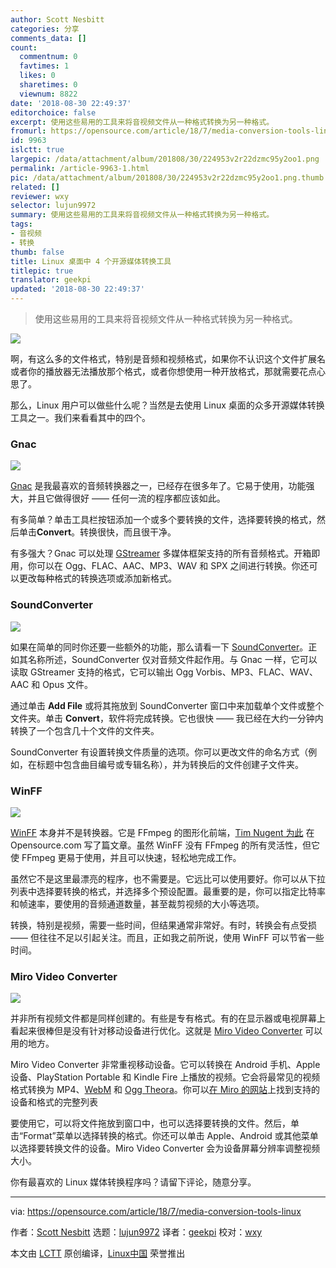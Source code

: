 ```yaml
---
author: Scott Nesbitt
categories: 分享
comments_data: []
count:
  commentnum: 0
  favtimes: 1
  likes: 0
  sharetimes: 0
  viewnum: 8822
date: '2018-08-30 22:49:37'
editorchoice: false
excerpt: 使用这些易用的工具来将音视频文件从一种格式转换为另一种格式。
fromurl: https://opensource.com/article/18/7/media-conversion-tools-linux
id: 9963
islctt: true
largepic: /data/attachment/album/201808/30/224953v2r22dzmc95y2oo1.png
permalink: /article-9963-1.html
pic: /data/attachment/album/201808/30/224953v2r22dzmc95y2oo1.png.thumb.jpg
related: []
reviewer: wxy
selector: lujun9972
summary: 使用这些易用的工具来将音视频文件从一种格式转换为另一种格式。
tags:
- 音视频
- 转换
thumb: false
title: Linux 桌面中 4 个开源媒体转换工具
titlepic: true
translator: geekpi
updated: '2018-08-30 22:49:37'
---
```



> 
> 使用这些易用的工具来将音视频文件从一种格式转换为另一种格式。
> 
> 
> 


![](/data/attachment/album/201808/30/224953v2r22dzmc95y2oo1.png)


啊，有这么多的文件格式，特别是音频和视频格式，如果你不认识这个文件扩展名或者你的播放器无法播放那个格式，或者你想使用一种开放格式，那就需要花点心思了。


那么，Linux 用户可以做些什么呢？当然是去使用 Linux 桌面的众多开源媒体转换工具之一。我们来看看其中的四个。


### Gnac


![](/data/attachment/album/201808/30/224955p3ik8t587qt5io3c.png)


[Gnac](http://gnac.sourceforge.net) 是我最喜欢的音频转换器之一，已经存在很多年了。它易于使用，功能强大，并且它做得很好 —— 任何一流的程序都应该如此。


有多简单？单击工具栏按钮添加一个或多个要转换的文件，选择要转换的格式，然后单击**Convert**。转换很快，而且很干净。


有多强大？Gnac 可以处理 [GStreamer](http://www.gstreamer.net/) 多媒体框架支持的所有音频格式。开箱即用，你可以在 Ogg、FLAC、AAC、MP3、WAV 和 SPX 之间进行转换。你还可以更改每种格式的转换选项或添加新格式。


### SoundConverter


![](/data/attachment/album/201808/30/224959ybnlp407solznq6g.png)


如果在简单的同时你还要一些额外的功能，那么请看一下 [SoundConverter](http://soundconverter.org/)。正如其名称所述，SoundConverter 仅对音频文件起作用。与 Gnac 一样，它可以读取 GStreamer 支持的格式，它可以输出 Ogg Vorbis、MP3、FLAC、WAV、AAC 和 Opus 文件。


通过单击 **Add File** 或将其拖放到 SoundConverter 窗口中来加载单个文件或整个文件夹。单击 **Convert**，软件将完成转换。它也很快 —— 我已经在大约一分钟内转换了一个包含几十个文件的文件夹。


SoundConverter 有设置转换文件质量的选项。你可以更改文件的命名方式（例如，在标题中包含曲目编号或专辑名称），并为转换后的文件创建子文件夹。


### WinFF


![](/data/attachment/album/201808/30/225008n5uueqvce6gp5c5g.png)


[WinFF](https://www.biggmatt.com/winff/) 本身并不是转换器。它是 FFmpeg 的图形化前端，[Tim Nugent 为此](https://opensource.com/article/17/6/ffmpeg-convert-media-file-formats) 在 Opensource.com 写了篇文章。虽然 WinFF 没有 FFmpeg 的所有灵活性，但它使 FFmpeg 更易于使用，并且可以快速，轻松地完成工作。


虽然它不是这里最漂亮的程序，也不需要是。它远比可以使用要好。你可以从下拉列表中选择要转换的格式，并选择多个预设配置。最重要的是，你可以指定比特率和帧速率，要使用的音频通道数量，甚至裁剪视频的大小等选项。


转换，特别是视频，需要一些时间，但结果通常非常好。有时，转换会有点受损 —— 但往往不足以引起关注。而且，正如我之前所说，使用 WinFF 可以节省一些时间。


### Miro Video Converter


![](/data/attachment/album/201808/30/225010lmmvd8qd6fs6yvyl.png)


并非所有视频文件都是同样创建的。有些是专有格式。有的在显示器或电视屏幕上看起来很棒但是没有针对移动设备进行优化。这就是 [Miro Video Converter](http://www.mirovideoconverter.com/) 可以用的地方。


Miro Video Converter 非常重视移动设备。它可以转换在 Android 手机、Apple 设备、PlayStation Portable 和 Kindle Fire 上播放的视频。它会将最常见的视频格式转换为 MP4、[WebM](https://en.wikipedia.org/wiki/WebM) 和 [Ogg Theora](https://en.wikipedia.org/wiki/Ogg_theora)。你可以[在 Miro 的网站](http://www.mirovideoconverter.com/)上找到支持的设备和格式的完整列表


要使用它，可以将文件拖放到窗口中，也可以选择要转换的文件。然后，单击“Format”菜单以选择转换的格式。你还可以单击 Apple、Android 或其他菜单以选择要转换文件的设备。Miro Video Converter 会为设备屏幕分辨率调整视频大小。


你有最喜欢的 Linux 媒体转换程序吗？请留下评论，随意分享。




---


via: <https://opensource.com/article/18/7/media-conversion-tools-linux>


作者：[Scott Nesbitt](https://opensource.com/users/scottnesbitt) 选题：[lujun9972](https://github.com/lujun9972) 译者：[geekpi](https://github.com/geekpi) 校对：[wxy](https://github.com/wxy)


本文由 [LCTT](https://github.com/LCTT/TranslateProject) 原创编译，[Linux中国](https://linux.cn/) 荣誉推出